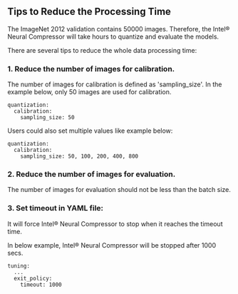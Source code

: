 
## Tips to Reduce the Processing Time

The ImageNet 2012 validation contains 50000 images. Therefore, the Intel® Neural Compressor will take hours to quantize and evaluate the models.  

There are several tips to reduce the whole data processing time:

### 1. Reduce the number of images for calibration.


The number of images for calibration is defined as 'sampling_size'. 
In the example below, only 50 images are used for calibration.

```
quantization:
  calibration:
    sampling_size: 50 
```  

Users could also set multiple values like example below:

```
quantization:
  calibration:
    sampling_size: 50, 100, 200, 400, 800

```

### 2. Reduce the number of images for evaluation.
   
The number of images for evaluation should not be less than the batch size.

   
### 3. Set timeout in YAML file:

It will force Intel® Neural Compressor to stop when it reaches the timeout time.

In below example, Intel® Neural Compressor will be stopped after 1000 secs.

```
tuning:
  ...
  exit_policy:
    timeout: 1000  
```
